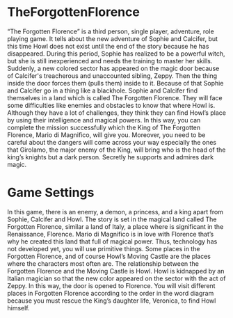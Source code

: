 # TheForgottenFlorence

“The Forgotten Florence” is a third person, single player, adventure, role playing game. It tells about the new adventure of Sophie and Calcifer, but this time Howl does not exist until the end of the story because he has disappeared. During this period, Sophie has realized to be a powerful witch, but she is still inexperienced and needs the training to master her skills. Suddenly, a new colored sector has appeared on the magic door because of Calcifer's treacherous and unaccounted sibling, Zeppy. Then the thing inside the door forces them (pulls them) inside to it. Because of that Sophie and Calcifer go in a thing like a blackhole.
Sophie and Calcifer find themselves in a land which is called The Forgotten Florence. They will face some difficulties like enemies and obstacles to know that where Howl is. Although they have a lot of challenges, they think they can find Howl’s place by using their intelligence and magical powers.  In this way, you can complete the mission successfully which the King of The Forgotten Florence, Mario di Magnifico, will give you. Moreover, you need to be careful about the dangers will come across your way especially the ones that Girolamo, the major enemy of the King, will bring who is the head of the king’s knights but a dark person. Secretly he supports and admires dark magic.

# Game Settings
In this game, there is an enemy, a demon, a princess, and a king apart from Sophie, Calcifer and Howl. The story is set in the magical land called The Forgotten Florence, similar a land of Italy, a place where is significant in the Renaissance, Florence. Mario di Magnifico is in love with Florence that’s why he created this land that full of magical power. Thus, technology has not developed yet, you will use primitive things. Some places in the Forgotten Florence, and of course Howl’s Moving Castle are the places where the characters most often are. 
The relationship between the Forgotten Florence and the Moving Castle is Howl. Howl is kidnapped by an Italian magician so that the new color appeared on the sector with the act of Zeppy. In this way, the door is opened to Florence. You will visit different places in Forgotten Florence according to the order in the word diagram because you must rescue the King’s daughter life, Veronica, to find Howl himself.
